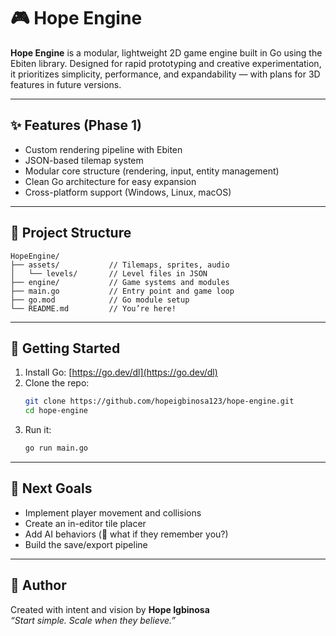 
# 🎮 Hope Engine

**Hope Engine** is a modular, lightweight 2D game engine built in Go using the Ebiten library. Designed for rapid prototyping and creative experimentation, it prioritizes simplicity, performance, and expandability — with plans for 3D features in future versions.

---

## ✨ Features (Phase 1)
- Custom rendering pipeline with Ebiten
- JSON-based tilemap system
- Modular core structure (rendering, input, entity management)
- Clean Go architecture for easy expansion
- Cross-platform support (Windows, Linux, macOS)

---

## 📁 Project Structure
```
HopeEngine/
├── assets/           // Tilemaps, sprites, audio
│   └── levels/       // Level files in JSON
├── engine/           // Game systems and modules
├── main.go           // Entry point and game loop
├── go.mod            // Go module setup
└── README.md         // You’re here!
```

---

## 🚀 Getting Started

1. Install Go: [https://go.dev/dl](https://go.dev/dl)  
2. Clone the repo:
   ```bash
   git clone https://github.com/hopeigbinosa123/hope-engine.git
   cd hope-engine
   ```
3. Run it:
   ```bash
   go run main.go
   ```

---

## 🧠 Next Goals
- Implement player movement and collisions
- Create an in-editor tile placer
- Add AI behaviors (👀 what if they remember you?)
- Build the save/export pipeline

---

## 💬 Author
Created with intent and vision by **Hope Igbinosa**  
*“Start simple. Scale when they believe.”*

